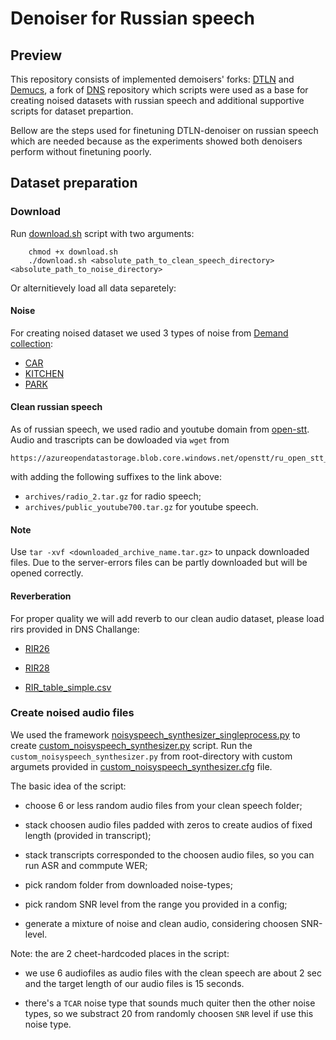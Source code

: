 # Denoiser for Russian speech

## Preview

This repository consists of implemented demoisers' forks: [DTLN](https://github.com/breizhn/DTLN) and 
[Demucs](https://github.com/facebookresearch/denoiser), a fork of [DNS](https://github.com/microsoft/DNS-Challenge) 
repository which scripts were used as a base for creating 
noised datasets with russian speech and additional supportive scripts for dataset prepartion. 

Bellow are the steps used for finetuning DTLN-denoiser on russian speech which are needed because as the experiments showed both denoisers perform without finetuning poorly.


## Dataset preparation

### Download 

Run [download.sh](speech_preprocessing/download.sh) script with two arguments:
        
        chmod +x download.sh
        ./download.sh <absolute_path_to_clean_speech_directory> <absolute_path_to_noise_directory> 

Or alternitievely load all data separetely: 

#### Noise
For creating noised dataset we used 3 types of noise from [Demand collection](https://zenodo.org/record/1227121#.YjrfYxBBy3K):
- [CAR](https://zenodo.org/record/1227121/files/TCAR_16k.zip?download=1)
- [KITCHEN](https://zenodo.org/record/1227121/files/DKITCHEN_16k.zip?download=1)
- [PARK](https://zenodo.org/record/1227121/files/NPARK_16k.zip?download=1)

#### Clean russian speech
As of russian speech, we used radio and youtube domain from [open-stt](https://github.com/snakers4/open_stt). 
Audio and trascripts can be dowloaded via `wget` from 

    https://azureopendatastorage.blob.core.windows.net/openstt/ru_open_stt_opus/ 
    
with adding the following suffixes to the link above: 
- `archives/radio_2.tar.gz` for radio speech;
- `archives/public_youtube700.tar.gz` for youtube speech.

#### Note
Use `tar -xvf <downloaded_archive_name.tar.gz>` to unpack downloaded files. Due to the server-errors files can be partly downloaded but will be opened correctly. 

#### Reverberation
For proper quality we will add reverb to our clean audio dataset, please load rirs provided in DNS Challange: 

   - [RIR26](https://www.openslr.org/resources/26/sim_rir_16k.zip)
   
   - [RIR28](https://www.openslr.org/resources/28/rirs_noises.zip)
   
   - [RIR_table_simple.csv](DNS-Challange/datasets/RIR_table_simple.csv)


### Create noised audio files

We used the framework [noisyspeech_synthesizer_singleprocess.py](https://github.com/microsoft/DNS-Challenge/blob/master/noisyspeech_synthesizer_singleprocess.py) to create [custom_noisyspeech_synthesizer.py](https://github.com/dariadiatlova/DNS-Challenge/blob/master/custom_noisyspeech_synthesizer.py) script. Run the `custom_noisyspeech_synthesizer.py` from root-directory with custom argumets provided in [custom_noisyspeech_synthesizer.cfg](https://github.com/dariadiatlova/DNS-Challenge/blob/master/custom_noisyspeech_synthesizer.cfg) file.


The basic idea of the script:

- choose 6 or less random audio files from your clean speech folder;

- stack choosen audio files padded with zeros to create audios of fixed length (provided in transcript);

- stack transcripts corresponded to the choosen audio files, so you can run ASR and commpute WER;

- pick random folder from downloaded noise-types;

- pick random SNR level from the range you provided in a config;

- generate a mixture of noise and clean audio, considering choosen SNR-level.


Note: the are 2 cheet-hardcoded places in the script:

- we use 6 audiofiles as audio files with the clean speech are about 2 sec and the target length of our audio files is 15 seconds.

- there's a `TCAR` noise type that sounds much quiter then the other noise types, so we substract 20 from randomly choosen `SNR` level if use this noise type.
    
